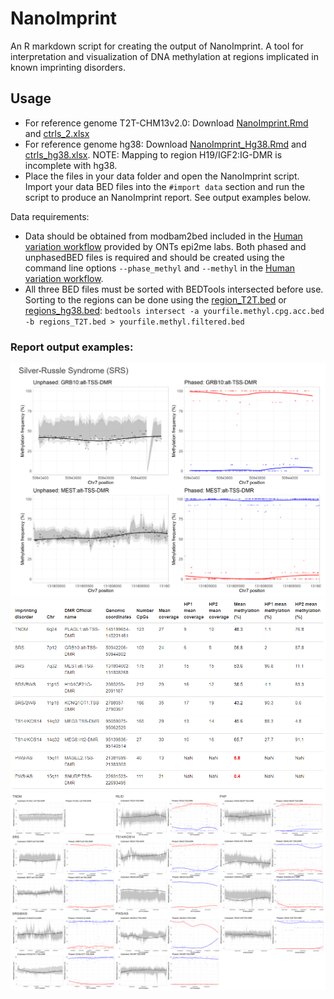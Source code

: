 # NanoImprint

An R markdown script for creating the output of NanoImprint. A tool for interpretation and visualization of DNA methylation at regions implicated in known imprinting disorders.

## Usage
* For reference genome T2T-CHM13v2.0: Download [NanoImprint.Rmd](./NanoImprint.Rmd) and [ctrls_2.xlsx](./ctrls_2.xlsx)
* For reference genome hg38: Download [NanoImprint_Hg38.Rmd](./NanoImprint_Hg38.Rmd) and [ctrls_hg38.xlsx](./ctrls_hg38.xlsx). NOTE: Mapping to region H19/IGF2:IG-DMR is incomplete with hg38.
* Place the files in your data folder and open the NanoImprint script. Import your data BED files into the `#import data` section and run the script to produce an NanoImprint report. See output examples below.

Data requirements:
* Data should be obtained from modbam2bed included in the [Human variation workflow](https://github.com/epi2me-labs/wf-human-variation) provided by ONTs epi2me labs. Both phased and unphasedBED files is required and should be created using the command line options `--phase_methyl` and `--methyl` in the [Human variation workflow](https://github.com/epi2me-labs/wf-human-variation).
* All three BED files must be sorted with BEDTools intersected before use. Sorting to the  regions can be done using the [region_T2T.bed](./regions_T2T.bed) or [regions_hg38.bed](./regions_hg38.bed):
`bedtools intersect -a yourfile.methyl.cpg.acc.bed -b regions_T2T.bed > yourfile.methyl.filtered.bed`

### Report output examples:
![Alt text](https://github.com/carolinehey/NanoImprint/blob/main/SRS_plot.PNG)
![Alt text](https://github.com/carolinehey/NanoImprint/blob/main/table.PNG)
![Alt text](https://github.com/carolinehey/NanoImprint/blob/main/all_plots.PNG)

